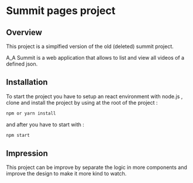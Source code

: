 # Summit pages project

## Overview

This project is a simplfied version of the old (deleted) summit project.

A_A Summit is a web application that allows to list and view all videos of a defined json.


## Installation

To start the project you have to setup an react environment with node.js , clone and install the project by using at the root of the project :

```bash
npm or yarn install
```
and after you have to start with :
```bash
npm start
```

## Impression

This project can be improve by separate the logic in more components and improve the design to make it more kind to watch.